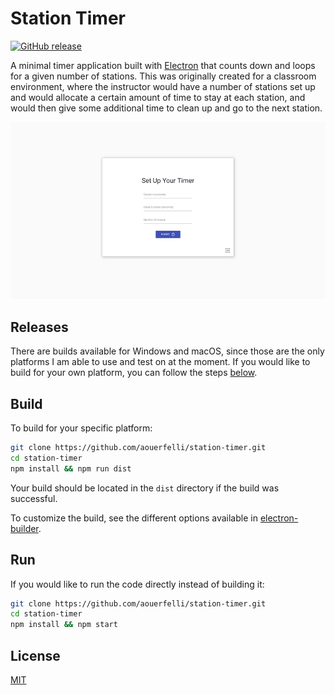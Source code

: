# Station Timer
[![GitHub release](https://img.shields.io/badge/download-latest-blue.svg)](https://github.com/aouerfelli/station-timer/releases/latest)

A minimal timer application built with [Electron](http://electron.atom.io) that
counts down and loops for a given number of stations. This was originally
created for a classroom environment, where the instructor would have a number of
stations set up and would allocate a certain amount of time to stay at each
station, and would then give some additional time to clean up and go to the next
station.

![](screenshots.gif)

## Releases
There are builds available for Windows and macOS, since those are the only
platforms I am able to use and test on at the moment. If you would like to
build for your own platform, you can follow the steps [below](#Build).

## Build
To build for your specific platform:
```sh
git clone https://github.com/aouerfelli/station-timer.git
cd station-timer
npm install && npm run dist
```
Your build should be located in the `dist` directory if the build was
successful.

To customize the build, see the different options available in
[electron-builder](https://github.com/electron-userland/electron-builder/wiki/Options).

## Run
If you would like to run the code directly instead of building it:
```sh
git clone https://github.com/aouerfelli/station-timer.git
cd station-timer
npm install && npm start
```

## License
[MIT](LICENSE)
